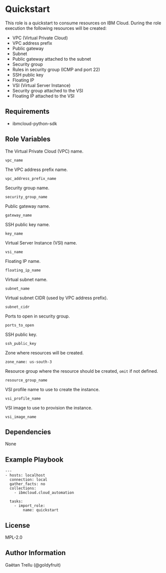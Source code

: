 Quickstart
=========

This role is a quickstart to consume resources on IBM Cloud. During the role execution the following resources will be created:

  - VPC (Virtual Private Cloud)
  - VPC address prefix
  - Public gateway
  - Subnet
  - Public gateway attached to the subnet
  - Security group
  - Rules in security group (ICMP and port 22)
  - SSH public key
  - Floating IP
  - VSI (Virtual Server Instance)
  - Security group attached to the VSI
  - Floating IP attached to the VSI

Requirements
------------

  - ibmcloud-python-sdk

Role Variables
--------------

The Virtual Private Cloud (VPC) name.

    vpc_name

The VPC address prefix name.

    vpc_address_prefix_name

Security group name.

    security_group_name

Public gateway name.

    gateway_name

SSH public key name.

    key_name

Virtual Server Instance (VSI) name.

    vsi_name

Floating IP name.

    floating_ip_name

Virtual subnet name.

    subnet_name

Virtual subnet CIDR (used by VPC address prefix).

    subnet_cidr

Ports to open in security group.

    ports_to_open

SSH public key.

    ssh_public_key

Zone where resources will be created.

    zone_name: us-south-3

Resource group where the resource should be created, `omit` if not defined.

    resource_group_name

VSI profile name to use to create the instance.

    vsi_profile_name

VSI image to use to provision the instance.

    vsi_image_name

Dependencies
------------

None

Example Playbook
----------------

    ---
    - hosts: localhost
      connection: local
      gather_facts: no
      collections:
        - ibmcloud.cloud_automation

      tasks:
        - import_role:
            name: quickstart

License
-------

MPL-2.0

Author Information
------------------

Gaëtan Trellu (@goldyfruit)